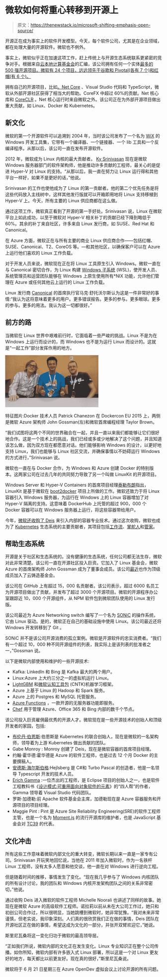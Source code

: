 # 微软如何将重心转移到开源上

> 原文：<https://thenewstack.io/microsoft-shifting-emphasis-open-source/>

开源正在成为事实上的软件开发模型。今天，每个软件公司，尤其是在企业领域，都在处理大量的开源软件。微软也不例外。

事实上，微软似乎正在加速这项工作，赶上传统上与开源生态系统联系更紧密的竞争对手。根据来自[云本地计算基金会](https://www.cncf.io/)的汇编，该公司拥有任何一个实体[最多的 500 强开源项目。微软有 24 个项目，远远领先于谷歌和 Pivotal(各有 7 个)和红帽(有 6 个)。](https://www.cncf.io/blog/2017/06/05/30-highest-velocity-open-source-projects)

拥有自己的开源项目，比如[。Net Core](https://www.microsoft.com/net/core#windowsvs2017) 、Visual Studio 代码和 TypeScript，微软从外部开源社区获得了相当大的帮助。CoreFX 中超过 60%的贡献。Net 核心库和 [CoreCLR](https://github.com/dotnet/CoreCLR) 。Net 核心运行时来自微软之外。该公司正在为外部开源项目做出重大贡献，如 Linux、Docker 和 Kubernetes。

## 新文化

微软的第一个开源软件可以追溯到 2004 年，当时该公司发布了一个名为 [WiX](http://wixtoolset.org/) 的 Windows 开发工具集，它带有一个编译器、一个链接器、一个 lib 工具和一个反编译程序。从那以后，该公司一直在发布开源软件。

2012 年，微软成为 Linux 内核的最大贡献者。 [Ky Srinivasan](https://www.linkedin.com/in/ky-srinivasan-590b5a3/) 现在是微软 Windows 服务器部门的软件架构师，他是推动许多贡献的工程师，最关心的是促进 Hyper-V 对 Linux 的支持。“从那以后，我一直在努力让 Linux 运行得和其他平台一样好，如果不是更好的话，”他说。

Srinivasan 的工作也使他成为了 Linux 的第一贡献者。他的第二个优先任务是将这些代码放入主线树中，这样其他发行版就可以开箱即用地将 Linux 支持移植到 Hyper-V 上。今天，所有主要的 Linux 供应商都在这么做。

通过这项工作，微软真正看到了开源的第一手好处。Srinivasan 说，Linux 在微软平台上如此成功，以至于微软对 Hyper-V 相关补丁的贡献已经下降到略低于 60%。其余的补丁来自社区，许多来自 Linux 发行商，如 SUSE、Red Hat 和 Canonical。

在 Azure 方面，微软正在与所有主要的商业 Linux 供应商合作——包括红帽、SUSE、Canonical、T2、CoreOS 等。—和其他社区，以确保客户可以在 Azure 上运行他们喜欢的 Linux 工作负载。

对于开发人员来说，微软现在正在将 Linux 工具原生引入 Windows。微软一直在与 Canonical 密切合作，为 Linux 构建 [Windows 子系统](https://thenewstack.io/windows-10-creators-update-means-windows-subsystem-linux/) (WSL)，使开发人员、系统管理员和运营团队能够在 Windows 上原生使用所有*NIX 功能，允许他们管理在 Azure 或任何其他云上运行的 Linux 工作负载。

Linux 发行商 [Canonical](https://www.canonical.com/) 的首席执行官马克·舒托沃尔斯认为这是一件非常好的事情:“我认为这将意味着更多的用户。更多错误报告。更多的参与。更多眼球。更多的参与。更多的用法。我认为这一切都很好。”

## 前方的路

当微软在 Linux 世界中艰难前行时，它面临着一些严峻的挑战。Linux 不是为在 Windows 上运行而设计的，而 Windows 也不是为运行 Linux 而设计的。这就是“一起工作”部分发挥作用的地方。

![](img/0c82bea14ac9c6693e3cf924bd3c917d.png)

特征图片:Docker 技术人员 Patrick Chanezon 在 Dockercon EU 2015 上，两侧是微软 Azure 架构师 John Gossman(左)和微软首席编程经理 Taylor Brown。

“我们试图将这两个不同的世界融合在一起，并且一直以来我们都能够让它们很好地合作。这是一个技术上的挑战，我们已经或多或少地解决了这个问题，并且知道该怎么做，因为双方现在都愿意对话。他们能够影响 Windows 的设计，以更好地支持 Linux，我们也能够与 Linux 社区交流，并确保事情以不妨碍运行 Windows 的方式进行，”Srinivasan 说。

微软也一直在与 Docker 合作，为 Windows 和 Azure 创建 Docker 的特别版本。这两家公司在过去几年的共同努力导致了另一个叫做 LinuxKit 的开源项目。

Windows Server 和 Hyper-V Containers 的首席项目经理[泰勒布朗](https://www.linkedin.com/in/taylorbro/)指出，LinuxKit 是基于微软在 [boot2docker](http://boot2docker.io/) 项目上所做的工作。微软还致力于将 Linux 容器引入 Windows 服务器，为运行在 Windows 上的 Linux 容器增加了对 Hyper-V 隔离的支持。这意味着 DockerHub 上托管的超过 900，000 个 Docker 容器可以在 Windows 服务器上运行，将这些容器带给用户。

今年，[微软还收购了 Deis](https://techcrunch.com/2017/04/10/microsoft-acquires-container-platform-deis/) 来引入内部的容器专业技术。通过这次收购，微软也成为了 [Kubernetes](/category/kubernetes/) 生态系统的主要贡献者，其项目包括[工作流](https://deis.com/workflow)、[掌舵人](https://helm.sh/)和[管家](https://github.com/deis/steward)。

## 帮助生态系统

开源是关于社区和生态系统的。没有健康的生态系统，任何公司都无法生存，微软对此非常清楚。该公司一直在开源社区投入巨资。它加入了 Linux 基金会，微软 Azure 的首席架构师 John Gossman 成为了董事会成员。该公司[最近](https://azure.microsoft.com/en-us/blog/microsoft-joins-cloud-foundry-foundation/?v=17.23h)也作为顶级成员加入了云铸造基金会。

该公司在 GitHub 上有超过 15，000 名贡献者。该公司表示，超过 6000 名员工为开源项目做出了贡献，并发布了超过 3000 个开源项目。微软的开源程序办公室跟踪近 10，000 个开源组件，从 NPM 软件包到微软团队使用的 Linux 发行版。

该公司最近为 Azure Networking switch 编写了一个名为 [SONiC](https://azure.microsoft.com/en-us/blog/sonic-the-networking-switch-software-that-powers-the-microsoft-global-cloud/) 的操作系统，它由 Linux 驱动。是的，微软正在自己的基础设施中使用 Linux。该公司最近还将 Windows 开发转移到了 Git 。

SONiC 并不是该公司开源消费的孤立案例。微软是开源软件的忠实消费者。“我们有一个超过 10，000 种不同开源组件的列表，我实际上是该列表的批准者之一，”Gossman 说。

以下是微软内部使用和维护的一些开源技术:

*   Kafka: LinkedIn 和 Bing 是 Kafka 最大的两个用户。
*   Linux:Azure 上大约三分之一的虚拟机运行 Linux。
*   [LightGBM](https://github.com/Microsoft/LightGBM) 和[微软认知工具包](https://github.com/Microsoft/CNTK) (CNTK)机器学习框架。
*   Azure 上基于 Linux 的 Hadoop 和 Spark 服务。
*   Azure 上的 Postgres 和 MySQL 托管服务。
*   [Azure Functions](https://azure.microsoft.com/en-us/services/functions/) ，一款开源的无服务器功能即服务。
*   [Chef](https://www.chef.io/) 用于管理 Azure、Office 365 和 Bing 内部的数千个节点。

该公司投入巨资雇佣最优秀的开源人才。微软现在是一些开源技术的创始人和顶级开发者的家园，包括:

*   [布伦丹·伯恩斯](https://www.linkedin.com/in/brendan-burns-487aa590/):伯恩斯是 Kubernetes 的联合创始人，现在是微软的一名架构师，领导着为上游 Kubernetes 做出贡献的团队。
*   Gabe Monroy : Monroy 创建了 Deis，现在是微软容器的首席项目经理。
*   约翰·霍华德:霍华德是 Azure 的软件工程师，也是过去 12 个月 Docker 的主要撰稿人。
*   [安德斯·海尔斯伯格](https://github.com/ahejlsberg):Hejlsberg 是 C#和 Turbo Pascal 的创造者，他是一名领导 Typescript 开发的技术人员。
*   [Erich Gamma](https://github.com/egamma) :一位杰出的工程师，是 Eclipse 项目的创始人之一，也是软件工程教科书《[设计模式:可重用面向对象软件的元素](https://www.amazon.com/gp/product/0201633612/ref=as_li_qf_sp_asin_il_tl?ie=UTF8&tag=the0757-20&camp=1789&creative=9325&linkCode=as2&creativeASIN=0201633612&linkId=7ddc75bdb1ef5efb1a28a46a559a9b59)》的“四人帮”的作者，Gamma 领导着 Visual Studio 代码团队。
*   罗斯·加德勒:前 Apache 软件基金会主席，加德勒现在是 Azure 容器服务和开源项目的项目经理。
*   Maggie Pint : Pint 是 Azure Site Reliability Engineering(SRE)的软件工程师主管，也是一个名为 [Moment.js](https://momentjs.com/) 的流行开源库的维护者，也是 JavaScript 基金会对 [TC39](https://www.ecma-international.org/memento/TC39.htm) 的代表。

## 文化冲击

所有这些工作意味着微软内部文化的重大转变，微软长期以来一直是一家专有公司。Srinivasan 开玩笑地回忆说，当他在 2011 年加入微软时，作为一名铁杆 Linux 工程师，没有太多人愿意和他交谈，他一直在对 Windows 进行逆向工程。

但是随着时间的推移，事情发生了变化。“现在我几乎参与了 Windows 内核团队的所有设计讨论，我的团队和 Windows 内核开发架构团队之间的关系非常密切，”他说。

通过收购 Deis 进入微软的软件工程师 Michelle Noorali 也讲述了同样的故事。她现在是微软 Azure 的高级软件工程师。诺拉莉以前从未在大公司工作过，她只和初创公司合作过，所以很明显，当她跳槽到微软时，她非常犹豫。“我对未来非常谨慎，但老实说，我印象深刻。人们真的很欣赏我们正在做的事情，Deis 团队在开源社区正在做的事情，希望这成为文化的一部分，并张开双臂欢迎它，”她说。

斯里尼瓦桑将这一变化归功于微软的最高领导层。

“正如我们所说，微软内部的文化正在发生变化。Linux 专业知识正在整个公司传播。如你所知，微软内部有许多嵌入式 Linux 部署，所以这是一个对 Linux 更友好的地方，每天都比以前更友好。现在真的很好，”斯里尼瓦桑说。

微软将于 6 月 21 日星期三在 Azure OpenDev 虚拟会议上讨论开源的所有问题。

<svg xmlns:xlink="http://www.w3.org/1999/xlink" viewBox="0 0 68 31" version="1.1"><title>Group</title> <desc>Created with Sketch.</desc></svg>